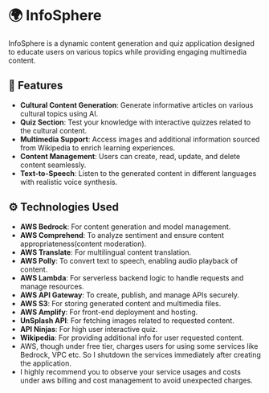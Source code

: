 # 🌍 InfoSphere

InfoSphere is a dynamic content generation and quiz application designed to educate users on various topics while providing engaging multimedia content.

## 🚀 Features

- **Cultural Content Generation**: Generate informative articles on various cultural topics using AI.
- **Quiz Section**: Test your knowledge with interactive quizzes related to the cultural content.
- **Multimedia Support**: Access images and additional information sourced from Wikipedia to enrich learning experiences.
- **Content Management**: Users can create, read, update, and delete content seamlessly.
- **Text-to-Speech**: Listen to the generated content in different languages with realistic voice synthesis.

## ⚙️ Technologies Used

- **AWS Bedrock**: For content generation and model management.
- **AWS Comprehend**: To analyze sentiment and ensure content appropriateness(content moderation).
- **AWS Translate**: For multilingual content translation.
- **AWS Polly**: To convert text to speech, enabling audio playback of content.
- **AWS Lambda**: For serverless backend logic to handle requests and manage resources.
- **AWS API Gateway**: To create, publish, and manage APIs securely.
- **AWS S3**: For storing generated content and multimedia files.
- **AWS Amplify**: For front-end deployment and hosting.
- **UnSplash API**: For fetching images related to requested content.
- **API Ninjas**: For high user interactive quiz.
- **Wikipedia**: For providing additional info for user requested content.
-  AWS, though under free tier, charges users for using some services like Bedrock, VPC etc. So I shutdown the services immediately after creating the application.
-  I highly recommend you to observe your service usages and costs under aws billing and cost management to avoid unexpected charges.
